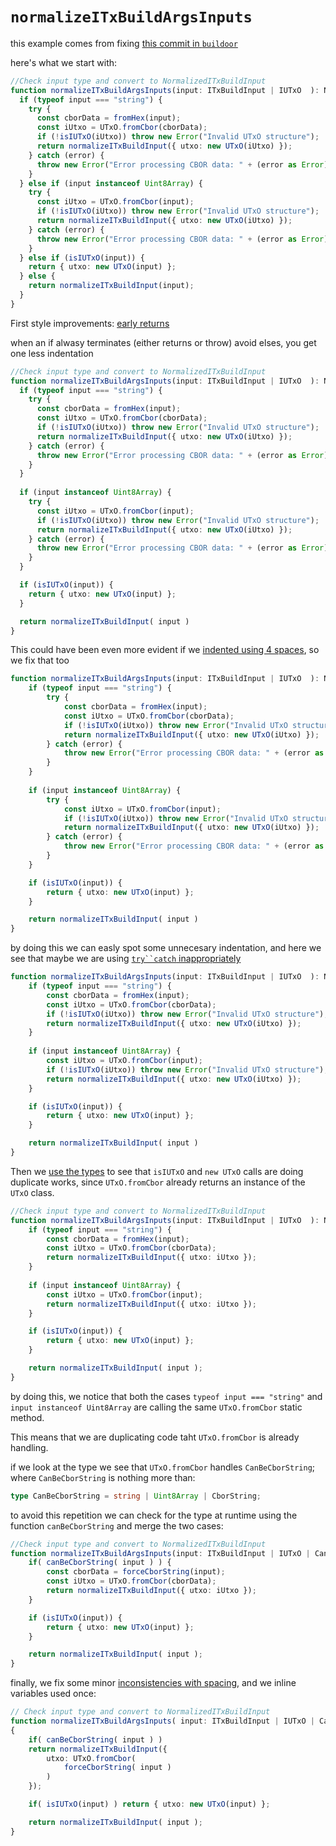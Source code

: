 # `normalizeITxBuildArgsInputs`

this example comes from fixing [this commit in `buildoor`](https://github.com/HarmonicLabs/buildooor/blob/74d8e7052fa36d2e554d8f5bf6d4eb432d74033f/src/txBuild/ITxBuildArgs.ts#L155)

here's what we start with:

```ts
//Check input type and convert to NormalizedITxBuildInput
function normalizeITxBuildArgsInputs(input: ITxBuildInput | IUTxO  ): NormalizedITxBuildInput {
  if (typeof input === "string") {
    try {
      const cborData = fromHex(input);
      const iUtxo = UTxO.fromCbor(cborData);
      if (!isIUTxO(iUtxo)) throw new Error("Invalid UTxO structure");
      return normalizeITxBuildInput({ utxo: new UTxO(iUtxo) });
    } catch (error) {
      throw new Error("Error processing CBOR data: " + (error as Error).message);
    }
  } else if (input instanceof Uint8Array) {
    try {
      const iUtxo = UTxO.fromCbor(input);
      if (!isIUTxO(iUtxo)) throw new Error("Invalid UTxO structure");
      return normalizeITxBuildInput({ utxo: new UTxO(iUtxo) });
    } catch (error) {
      throw new Error("Error processing CBOR data: " + (error as Error).message);
    }
  } else if (isIUTxO(input)) {
    return { utxo: new UTxO(input) };
  } else {
    return normalizeITxBuildInput(input);
  }
}
```

First style improvements: [early returns](../styling/README.md#use-early-returns)

when an if alwasy terminates (either returns or throw) avoid elses, you get one less indentation


```ts
//Check input type and convert to NormalizedITxBuildInput
function normalizeITxBuildArgsInputs(input: ITxBuildInput | IUTxO  ): NormalizedITxBuildInput {
  if (typeof input === "string") {
    try {
      const cborData = fromHex(input);
      const iUtxo = UTxO.fromCbor(cborData);
      if (!isIUTxO(iUtxo)) throw new Error("Invalid UTxO structure");
      return normalizeITxBuildInput({ utxo: new UTxO(iUtxo) });
    } catch (error) {
      throw new Error("Error processing CBOR data: " + (error as Error).message);
    }
  }
  
  if (input instanceof Uint8Array) {
    try {
      const iUtxo = UTxO.fromCbor(input);
      if (!isIUTxO(iUtxo)) throw new Error("Invalid UTxO structure");
      return normalizeITxBuildInput({ utxo: new UTxO(iUtxo) });
    } catch (error) {
      throw new Error("Error processing CBOR data: " + (error as Error).message);
    }
  }

  if (isIUTxO(input)) {
    return { utxo: new UTxO(input) };
  }

  return normalizeITxBuildInput( input )
}
```

This could have been even more evident if we [indented using 4 spaces](../styling/README.md#indentation), so we fix that too

```ts
function normalizeITxBuildArgsInputs(input: ITxBuildInput | IUTxO  ): NormalizedITxBuildInput {
    if (typeof input === "string") {
        try {
            const cborData = fromHex(input);
            const iUtxo = UTxO.fromCbor(cborData);
            if (!isIUTxO(iUtxo)) throw new Error("Invalid UTxO structure");
            return normalizeITxBuildInput({ utxo: new UTxO(iUtxo) });
        } catch (error) {
            throw new Error("Error processing CBOR data: " + (error as Error).message);
        }
    }
    
    if (input instanceof Uint8Array) {
        try {
            const iUtxo = UTxO.fromCbor(input);
            if (!isIUTxO(iUtxo)) throw new Error("Invalid UTxO structure");
            return normalizeITxBuildInput({ utxo: new UTxO(iUtxo) });
        } catch (error) {
            throw new Error("Error processing CBOR data: " + (error as Error).message);
        }
    }

    if (isIUTxO(input)) {
        return { utxo: new UTxO(input) };
    }

    return normalizeITxBuildInput( input )
}
```

by doing this we can easly spot some unnecesary indentation, and here we see that maybe we are using [`try``catch` inappropriately](../styling/README.md#try-catch-must-handle-and-recover-the-error-or-else-dont-use-it)

```ts
function normalizeITxBuildArgsInputs(input: ITxBuildInput | IUTxO  ): NormalizedITxBuildInput {
    if (typeof input === "string") {
        const cborData = fromHex(input);
        const iUtxo = UTxO.fromCbor(cborData);
        if (!isIUTxO(iUtxo)) throw new Error("Invalid UTxO structure");
        return normalizeITxBuildInput({ utxo: new UTxO(iUtxo) });
    }
    
    if (input instanceof Uint8Array) {
        const iUtxo = UTxO.fromCbor(input);
        if (!isIUTxO(iUtxo)) throw new Error("Invalid UTxO structure");
        return normalizeITxBuildInput({ utxo: new UTxO(iUtxo) });
    }

    if (isIUTxO(input)) {
        return { utxo: new UTxO(input) };
    }

    return normalizeITxBuildInput( input )
}
```

Then we [use the types](../typing/) to see that `isIUTxO` and `new UTxO` calls are doing duplicate works, since `UTxO.fromCbor` already returns an instance of the `UTxO` class.

```ts
//Check input type and convert to NormalizedITxBuildInput
function normalizeITxBuildArgsInputs(input: ITxBuildInput | IUTxO  ): NormalizedITxBuildInput {
    if (typeof input === "string") {
        const cborData = fromHex(input);
        const iUtxo = UTxO.fromCbor(cborData);
        return normalizeITxBuildInput({ utxo: iUtxo });
    }
    
    if (input instanceof Uint8Array) {
        const iUtxo = UTxO.fromCbor(input);
        return normalizeITxBuildInput({ utxo: iUtxo });
    }

    if (isIUTxO(input)) {
        return { utxo: new UTxO(input) };
    }

    return normalizeITxBuildInput( input );
}
```

by doing this, we notice that both the cases `typeof input === "string"` and `input instanceof Uint8Array` are calling the same `UTxO.fromCbor` static method.

This means that we are duplicating code taht `UTxO.fromCbor` is already handling.

if we look at the type we see that `UTxO.fromCbor` handles `CanBeCborString`; where `CanBeCborString` is nothing more than:

```ts
type CanBeCborString = string | Uint8Array | CborString;
```

to avoid this repetition we can check for the type at runtime using the function `canBeCborString`  and merge the two cases:

```ts
//Check input type and convert to NormalizedITxBuildInput
function normalizeITxBuildArgsInputs(input: ITxBuildInput | IUTxO | CanBeCborString ): NormalizedITxBuildInput {
    if( canBeCborString( input ) ) {
        const cborData = forceCborString(input);
        const iUtxo = UTxO.fromCbor(cborData);
        return normalizeITxBuildInput({ utxo: iUtxo });
    }

    if (isIUTxO(input)) {
        return { utxo: new UTxO(input) };
    }

    return normalizeITxBuildInput( input );
}
```

finally, we fix some minor [inconsistencies with spacing](../styling/README.md#indentation), and we inline variables used once:

```ts
// Check input type and convert to NormalizedITxBuildInput
function normalizeITxBuildArgsInputs( input: ITxBuildInput | IUTxO | CanBeCborString ): NormalizedITxBuildInput
{
    if( canBeCborString( input ) )
    return normalizeITxBuildInput({
        utxo: UTxO.fromCbor(
            forceCborString( input )
        )
    });

    if( isIUTxO(input) ) return { utxo: new UTxO(input) };

    return normalizeITxBuildInput( input );
}
```